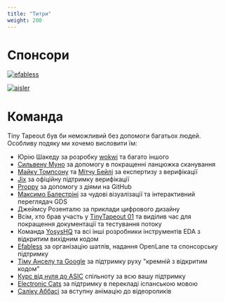 ```yaml
---
title: "Титри"
weight: 200
---
```


# Спонсори

[![efabless](/images/efabless.png)](https://efabless.com/)

[![aisler](/images/aisler.png)](https://aisler.net/)

# Команда

Tiny Tapeout був би неможливий без допомоги багатьох людей. Особливу подяку ми хочемо висловити їм:

* Юрiю Шакеду за розробку [wokwi](https://wokwi.com/) та багато іншого
* [Сильвену Муно](https://twitter.com/tnt) за допомогу в покращенні ланцюжка сканування
* [Майку Томпсону](https://www.linkedin.com/in/michael-thompson-0a581a/) та [Мітчу Бейлі](https://www.linkedin.com/in/mitch-bailey-8ba0b45/) за експертизу з верифікації
* [Jix](https://twitter.com/jix_) за офіційну підтримку верифікації
* [Proppy](https://twitter.com/proppy) за допомогу з діями на GitHub
* [Максимо Балестріні](https://twitter.com/maxiborga) за чудові візуалізації та інтерактивний переглядач GDS
* Джеймсу Розенталю за приклади цифрового дизайну
* Всім, хто брав участь у [TinyTapeout 01](/runs/tt01) та виділив час для покращення документації та тестування потоку
* Команда [YosysHQ](https://www.yosyshq.com/) та всі інші розробники інструментів EDA з відкритим вихідним кодом
* [Efabless](https://efabless.com/) за організацію шатлів, надання OpenLane та спонсорську підтримку
* [Тіму Анселу та Google](https://www.youtube.com/watch?v=EczW2IWdnOM) за підтримку руху "кремній з відкритим кодом"
* [Курс від нуля до ASIC](https://zerotoasiccourse.com/) спільноту за всю вашу підтримку
* [Electronic Cats](https://electroniccats.com/) за підтримку в перекладі іспанською мовою
* [Саліку Аббасі](https://www.instagram.com/salikabbasi/) за вступну анімацію до відеороликів
